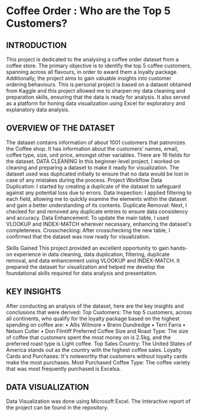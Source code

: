 # Coffee Order : Who are the Top 5 Customers?

## INTRODUCTION
This project is dedicated to the analysing a coffee order dataset from a coffee store. The primary objective is to identify the top 5 coffee customers, spanning across all flavours, in order to award them a loyalty package. Additionally, the project aims to gain valuable insights into customer ordering behaviours. 
This is personal project is based on a dataset obtained from Kaggle and this project allowed me to sharpen my data cleaning and preparation skills, ensuring that the data is ready for analysis. It also served as a platform for honing data visualization using Excel for exploratory and explanatory data analysis.
## OVERVIEW OF THE DATASET
The dataset contains information of about 1001 customers that patronizes the Coffee shop. It has information about the customers’ names, email, coffee type, size, unit price, amongst other variables. There are 16 fields for the dataset.
DATA CLEANING
In this beginner-level project, I worked on cleaning and preparing a dataset to make it ready for visualization. The dataset used was duplicated initially to ensure that no data would be lost in case of any mistakes during the process.
Project Workflow
Data Duplication: I started by creating a duplicate of the dataset to safeguard against any potential loss due to errors.
Data Inspection: I applied filtering to each field, allowing me to quickly examine the elements within the dataset and gain a better understanding of its contents.
Duplicate Removal: Next, I checked for and removed any duplicate entries to ensure data consistency and accuracy.
Data Enhancement: To update the main table, I used VLOOKUP and INDEX-MATCH wherever necessary, enhancing the dataset's completeness.
Crosschecking: After crosschecking the new table, I confirmed that the dataset was now ready for visualization.

Skills Gained
This project provided an excellent opportunity to gain hands-on experience in data cleaning, data duplication, filtering, duplicate removal, and data enhancement using VLOOKUP and INDEX-MATCH. It prepared the dataset for visualization and helped me develop the foundational skills required for data analysis and presentation.

## KEY INSIGHTS
After conducting an analysis of the dataset, here are the key insights and conclusions that were derived:
Top Customers: The top 5 customers, across all continents, who qualify for the loyalty package based on the highest spending on coffee are:
•	Allis Wilmore
•	Brenn Dundredge
•	Terri Farra
•	Nelson Cutler
•	Don Flintiff
Preferred Coffee Size and Roast Type: The size of coffee that customers spent the most money on is 2.5kg, and the preferred roast type is Light coffee.
Top Sales Country: The United States of America stands out as the country with the highest coffee sales.
Loyalty Cards and Purchases: It's noteworthy that customers without loyalty cards make the most purchases.
Most Purchased Coffee Type: The coffee variety that was most frequently purchased is Excelsa.



## DATA VISUALIZATION
Data Visualization was done using Microsoft Excel. The Interactive report of the project can be found in the repository.

 

